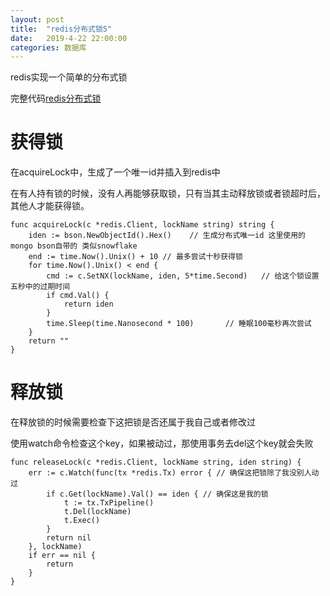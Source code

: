 ```yaml
---
layout: post
title:  "redis分布式锁5"
date:   2019-4-22 22:00:00
categories: 数据库
---
```


redis实现一个简单的分布式锁

完整代码[redis分布式锁](https://github.com/daysleep666/someproject/blob/master/sql/redis/lock/main.go)

# **获得锁**

在acquireLock中，生成了一个唯一id并插入到redis中

在有人持有锁的时候，没有人再能够获取锁，只有当其主动释放锁或者锁超时后，其他人才能获得锁。

```
func acquireLock(c *redis.Client, lockName string) string {
	iden := bson.NewObjectId().Hex()    // 生成分布式唯一id 这里使用的mongo bson自带的 类似snowflake
	end := time.Now().Unix() + 10 // 最多尝试十秒获得锁
	for time.Now().Unix() < end {
		cmd := c.SetNX(lockName, iden, 5*time.Second)   // 给这个锁设置五秒中的过期时间
		if cmd.Val() {
			return iden
		}
		time.Sleep(time.Nanosecond * 100)       // 睡眠100毫秒再次尝试
	}
	return ""
}
```

# **释放锁**

在释放锁的时候需要检查下这把锁是否还属于我自己或者修改过

使用watch命令检查这个key，如果被动过，那使用事务去del这个key就会失败

```
func releaseLock(c *redis.Client, lockName string, iden string) {
	err := c.Watch(func(tx *redis.Tx) error { // 确保这把锁除了我没别人动过
		if c.Get(lockName).Val() == iden { // 确保这是我的锁
			t := tx.TxPipeline()
			t.Del(lockName)
			t.Exec()
		}
		return nil
	}, lockName)
	if err == nil {
		return
	}
}

```
